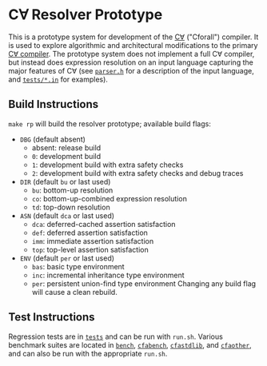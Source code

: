 # C∀ Resolver Prototype #

This is a prototype system for development of the [C∀](https://cforall.uwaterloo.ca) ("Cforall") compiler. 
It is used to explore algorithmic and architectural modifications to the primary [C∀ compiler](https://github.com/cforall/cforall). 
The prototype system does not implement a full C∀ compiler, but instead does expression resolution on an input language capturing the major features of C∀ (see [`parser.h`](./src/driver/parser.h) for a description of the input language, and [`tests/*.in`](./tests/) for examples).

## Build Instructions ##

`make rp` will build the resolver prototype; available build flags:
* `DBG` (default absent)
  * absent: release build
  * `0`: development build
  * `1`: development build with extra safety checks
  * `2`: development build with extra safety checks and debug traces
* `DIR` (default `bu` or last used)
  * `bu`: bottom-up resolution
  * `co`: bottom-up-combined expression resolution
  * `td`: top-down resolution
* `ASN` (default `dca` or last used)
  * `dca`: deferred-cached assertion satisfaction
  * `def`: deferred assertion satisfaction
  * `imm`: immediate assertion satisfaction
  * `top`: top-level assertion satisfaction
* `ENV` (default `per` or last used)
  * `bas`: basic type environment
  * `inc`: incremental inheritance type environment
  * `per`: persistent union-find type environment
Changing any build flag will cause a clean rebuild.

## Test Instructions ##

Regression tests are in [`tests`](./tests/) and can be run with `run.sh`. Various benchmark suites are located in [`bench`](./bench/), [`cfabench`](./cfabench/), [`cfastdlib`](./cfastdlib/), and [`cfaother`](./cfaother/), and can also be run with the appropriate `run.sh`.
